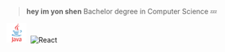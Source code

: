 > **hey im yon shen**
> Bachelor degree in Computer Science
> :zzz: 
>
> 
<div>
  <img src="https://github.com/devicons/devicon/blob/master/icons/java/java-original-wordmark.svg" title="Java" alt="Java" width="40" height="40"/>&nbsp;
  <img src="[https://github.com/devicons/devicon/blob/master/icons/react/react-original-wordmark.svg](https://www.google.com/url?sa=i&url=https%3A%2F%2Fen.wikipedia.org%2Fwiki%2FC%252B%252B&psig=AOvVaw2qvec63zjoUeLUHuYxcYfz&ust=1719488023462000&source=images&cd=vfe&opi=89978449&ved=0CBEQjRxqFwoTCNiT3ZiW-YYDFQAAAAAdAAAAABAE)" title="React" alt="React" width="40" height="40"/>&nbsp;
</div>
